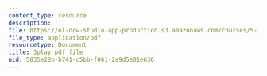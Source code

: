 ```yaml
---
content_type: resource
description: ''
file: https://ol-ocw-studio-app-production.s3.amazonaws.com/courses/5-310-laboratory-chemistry-fall-2019/5835e28bb741c5bbf0612a9d5e01e636_-l9SfGuZJYE.pdf
file_type: application/pdf
resourcetype: Document
title: 3play pdf file
uid: 5835e28b-b741-c5bb-f061-2a9d5e01e636
---
```

